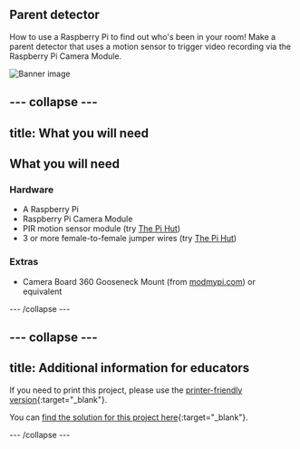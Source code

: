 ## Parent detector

How to use a Raspberry Pi to find out who's been in your room! Make a parent detector that uses a motion sensor to trigger video recording via the Raspberry Pi Camera Module.

![Banner image](images/banner.png)

--- collapse ---
---
title: What you will need
---
## What you will need

### Hardware
- A Raspberry Pi
- Raspberry Pi Camera Module
- PIR motion sensor module (try [The Pi Hut](https://thepihut.com/products/pir-motion-sensor-module))
- 3 or more female-to-female jumper wires (try [The Pi Hut](https://thepihut.com/products/adafruit-premium-female-female-jumper-wires-20-x-6-150mm))

### Extras

- Camera Board 360 Gooseneck Mount (from [modmypi.com](https://www.modmypi.com/raspberry-pi/camera/camera-cases/camera-board-360-gooseneck-mount)) or equivalent

--- /collapse ---

--- collapse ---
---
title: Additional information for educators
---

If you need to print this project, please use the [printer-friendly version](https://projects.raspberrypi.org/en/projects/project-name/print){:target="_blank"}.

You can [find the solution for this project here](http://rpf.io/p/en/parent-detector-get){:target="_blank"}.

--- /collapse ---

